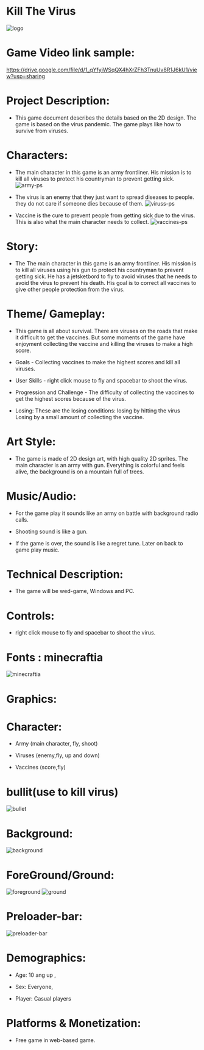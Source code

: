 # Kill The Virus

![logo](https://user-images.githubusercontent.com/72851503/96402341-300b0900-1208-11eb-8e4e-66bab5dd504f.png)

 # Game Video link sample: 
 
https://drive.google.com/file/d/1_qYfyiWSqQX4hXrZFh3TnuUv8R1J6kU1/view?usp=sharing

# Project Description:

*	This game document describes the details based on the 2D design. The game is based on the virus pandemic. The game plays like how to survive from viruses.

# Characters:

*	The main character in this game is an army frontliner. His mission is to kill all viruses to protect his countryman to prevent getting sick.
![army-ps](https://user-images.githubusercontent.com/72851503/96402349-3600ea00-1208-11eb-8767-299e08ce0e7f.png)

*	The virus is an enemy that they just want to spread diseases to people. they do not care if someone dies because of them.
![viruss-ps](https://user-images.githubusercontent.com/72851503/96402371-4618c980-1208-11eb-9e5a-7410389c7b21.png)

*	Vaccine is the cure to prevent people from getting sick due to the virus. This is also what the main character needs to collect.
![vaccines-ps](https://user-images.githubusercontent.com/72851503/96402369-45803300-1208-11eb-93c1-d961f9b56c9b.png)






# Story:    
*	The The main character in this game is an army frontliner. His mission is to kill all viruses using his gun to protect his countryman to prevent getting sick. He has a jetsketbord to fly to avoid viruses that he needs to avoid the virus to prevent his death.  His goal is to correct all  vaccines to give other people protection from the virus.           	                                                        	
	                                                        	
# Theme/ Gameplay:

*	This game is all about survival. There are viruses on the roads that make it difficult to get the vaccines. But some moments of the game have enjoyment collecting the vaccine and killing the viruses to make a high score.
               	
*	Goals - Collecting vaccines to make the highest scores and kill all viruses.

*	 User Skills - right click mouse to fly and spacebar to shoot the virus.

*	Progression and Challenge - The difficulty of collecting the vaccines to get the highest scores because of the virus.  
                                                   	
*	Losing: These are the losing conditions: losing by hitting the virus Losing by a small amount of collecting the vaccine. 


# Art Style: 

*	The game is made of 2D design art, with high quality 2D sprites. The main character is an army with gun. Everything is colorful and feels alive, the background is on a mountain full of trees.


# Music/Audio:  

*	For the game play it sounds like an army on battle with background radio calls.

*	Shooting sound is like a gun.

*	If the game is over, the sound is like a regret tune. Later on back to game play music.

# Technical Description:

* The game will be wed-game, Windows and PC.

# Controls:

* right click mouse to fly and spacebar to shoot the virus.
	
# Fonts : minecraftia

![minecraftia](https://user-images.githubusercontent.com/72851503/96405022-e7a31980-120e-11eb-88ce-a81f62f5e6a7.png)


 # Graphics:
 
 # Character:
	
* Army (main character, fly, shoot)

* Viruses (enemy,fly, up and down)

* Vaccines (score,fly)

# bullit(use to kill virus)

![bullet](https://user-images.githubusercontent.com/72851503/96402363-41ecac00-1208-11eb-88ba-e852cb86596a.png)

# Background:
![background](https://user-images.githubusercontent.com/72851503/96402373-4749f680-1208-11eb-9824-3fa67ba4cb8c.png)

# ForeGround/Ground:

![foreground](https://user-images.githubusercontent.com/72851503/96402366-43b66f80-1208-11eb-8799-b29fce9ed41c.png)
![ground](https://user-images.githubusercontent.com/72851503/96402367-444f0600-1208-11eb-8835-4d4925fcfc1a.png)

#  Preloader-bar:

![preloader-bar](https://user-images.githubusercontent.com/72851503/96404992-d6f2a380-120e-11eb-999f-9d096604dfb7.png)


# Demographics:

* Age: 10 ang up ,

* Sex: Everyone,

* Player: Casual players

                                           	

# Platforms & Monetization:

* Free game in web-based game.                              
